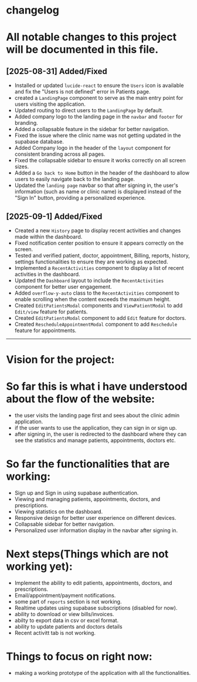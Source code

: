 # changelog

# All notable changes to this project will be documented in this file.

## [2025-08-31] Added/Fixed

- Installed or updated `lucide-react` to ensure the `Users` icon is available and fix the "Users is not defined" error in Patients page.
- created a `LandingPage` component to serve as the main entry point for users visiting the application.
- Updated routing to direct users to the `LandingPage` by default.
- Added company logo to the landing page in the `navbar` and `footer` for branding.
- Added a collapsable feature in the sidebar for better navigation.
- Fixed the issue where the clinic name was not getting updated in the supabase database.
- Added Company logo in the header of the `layout` component for consistent branding across all pages.
- Fixed the collapsable sidebar to ensure it works correctly on all screen sizes.
- Added a `Go back to Home` button in the header of the dashboard to allow users to easily navigate back to the landing page.
- Updated the `landing page` navbar so that after signing in, the user's information (such as name or clinic name) is displayed instead of the "Sign In" button, providing a personalized experience.


## [2025-09-1] Added/Fixed
- Created a new `History` page to display recent activities and changes made within the dashboard.
- Fixed notification center position to ensure it appears correctly on the screen.
- Tested and verified patient, doctor, appointment, Billing, reports, history, settings functionalities to ensure they are working as expected.
- Implemented a `RecentActivities` component to display a list of recent activities in the dashboard.
- Updated the `Dashboard` layout to include the `RecentActivities` component for better user engagement.
- Added `overflow-y-auto` class to the `RecentActivities` component to enable scrolling when the content exceeds the maximum height.
- Created `EditPatientsModal` components and `ViewPatientModal` to add  `Edit/view` feature for patients.
- Created `EditPatientsModal` component to add `Edit` feature for doctors.
- Created `RescheduleAppointmentModal` component to add `Reschedule` feature for appointments.

----------


# Vision for the project:

# So far this is what i have understood about the flow of the website:

- the user visits the landing page first and sees about the clinic admin application.
- if the user wants to use the application, they can sign in or sign up.
- after signing in, the user is redirected to the dashboard where they can see the statistics and manage patients, appointments, doctors etc.

# So far the functionalities that are working:

- Sign up and Sign in using supabase authentication.
- Viewing and managing patients, appointments, doctors, and prescriptions.
- Viewing statistics on the dashboard.
- Responsive design for better user experience on different devices.
- Collapsable sidebar for better navigation.
- Personalized user information display in the navbar after signing in.

# Next steps(Things which are not working yet):

- Implement the ability to edit patients, appointments, doctors, and prescriptions.
- Email/appointment/payment notifications.
- some part of `reports` section is not working.
- Realtime updates using supabase subscriptions (disabled for now).
- ability to download or view bills/invoices.
- abilty to export data in csv or excel format.
- ability to update patients and doctors details
- Recent activitt tab is not working.

# Things to focus on right now:

- making a working prototype of the application with all the functionalities.

